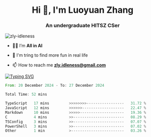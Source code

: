 <h1 align="center">Hi 👋, I'm Luoyuan Zhang</h1>

<h3 align="center">An undergraduate HITSZ CSer</h3>

<p align="left"> <img src="https://komarev.com/ghpvc/?username=zly-idleness&label=Profile%20views&color=0e75b6&style=flat" alt="zly-idleness" /> </p>


- 👨‍💻 I’m **All in AI**

- 🌱 I'm tring to find more fun in real life

- 📫 How to reach me **zly.idleness@gmail.com**



[![Typing SVG](https://readme-typing-svg.herokuapp.com?font=Fira+Code&pause=1000&width=435&lines=I+Maybe+Slow)](https://git.io/typing-svg)


<!--START_SECTION:waka-->

```rust
From: 20 December 2024 - To: 27 December 2024

Total Time: 52 mins

TypeScript   17 mins         >>>>>>>>-----------------   31.72 %
JavaScript   12 mins         >>>>>>-------------------   22.47 %
Markdown     10 mins         >>>>>--------------------   19.36 %
C            4 mins          >>-----------------------   08.29 %
TSConfig     3 mins          >>-----------------------   07.07 %
PowerShell   3 mins          >>-----------------------   07.02 %
Other        1 min           >------------------------   03.26 %
```

<!--END_SECTION:waka-->


